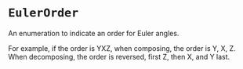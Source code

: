 # ``EulerOrder``

An enumeration to indicate an order for Euler angles.

For example, if the order is YXZ, when composing, the order is Y, X, Z. When decomposing, the order is reversed, first Z, then X, and Y last.
